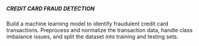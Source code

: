 <h5>CREDIT CARD FRAUD DETECTION</h5>
<p>Build a machine learning model to identify fraudulent credit card transactions. Preprocess and normalize the transaction data, handle class imbalance issues, and split the dataset into training and testing sets.</p>
